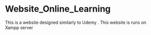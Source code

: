 # Website_Online_Learning
This is a website designed similarly to Udemy . This website is runs on Xampp server

